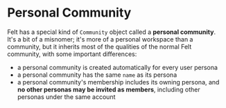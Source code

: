 # Personal Community

Felt has a special kind of `Community` object called a **personal community**.
It's a bit of a misnomer; it's more of a personal workspace than a community,
but it inherits most of the qualities of the normal Felt community,
with some important differences:

- a personal community is created automatically for every user persona
- a personal community has the same `name` as its persona
- a personal community's membership includes its owning persona,
  and **no other personas may be invited as members**,
  including other personas under the same account

